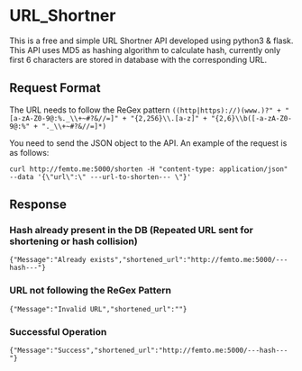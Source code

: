 # URL_Shortner
This is a free and simple URL Shortner API developed using python3 & flask.
This API uses MD5 as hashing algorithm to calculate hash, currently only first 6 characters are stored in database with the corresponding URL.


## Request Format

The URL needs to follow the ReGex pattern `((http|https)://)(www.)?" +
                 "[a-zA-Z0-9@:%._\\+~#?&//=]" +
                 "{2,256}\\.[a-z]" +
                 "{2,6}\\b([-a-zA-Z0-9@:%" +
                 "._\\+~#?&//=]*)`

You need to send the JSON object to the API. An example of the request is as follows:

`curl http://femto.me:5000/shorten -H "content-type: application/json" --data '{\"url\":\" ---url-to-shorten--- \"}'`

## Response

### Hash already present in the DB (Repeated URL sent for shortening or hash collision)

`{"Message":"Already exists","shortened_url":"http://femto.me:5000/---hash---"}`

### URL not following the ReGex Pattern

`{"Message":"Invalid URL","shortened_url":""}`

### Successful Operation

`{"Message":"Success","shortened_url":"http://femto.me:5000/---hash---"}`
